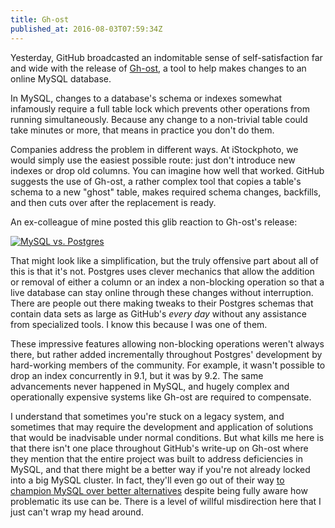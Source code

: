```yaml
---
title: Gh-ost
published_at: 2016-08-03T07:59:34Z
---
```


Yesterday, GitHub broadcasted an indomitable sense of self-satisfaction far and
wide with the release of [Gh-ost][gh-ost], a tool to help makes changes to an
online MySQL database.

In MySQL, changes to a database's schema or indexes somewhat infamously require
a full table lock which prevents other operations from running simultaneously.
Because any change to a non-trivial table could take minutes or more, that
means in practice you don't do them.

Companies address the problem in different ways. At iStockphoto, we would
simply use the easiest possible route: just don't introduce new indexes or drop
old columns. You can imagine how well that worked. GitHub suggests the use of
Gh-ost, a rather complex tool that copies a table's schema to a new "ghost"
table, makes required schema changes, backfills, and then cuts over after the
replacement is ready.

An ex-colleague of mine posted this glib reaction to Gh-ost's release:

[![MySQL vs. Postgres](/assets/fragments/gh-ost/vs.jpg)](/assets/fragments/gh-ost/vs@2x.jpg)

That might look like a simplification, but the truly offensive part about all
of this is that it's not. Postgres uses clever mechanics that allow the
addition or removal of either a column or an index a non-blocking operation so
that a live database can stay online through these changes without
interruption. There are people out there making tweaks to their Postgres
schemas that contain data sets as large as GitHub's _every day_ without any
assistance from specialized tools. I know this because I was one of them.

These impressive features allowing non-blocking operations weren't always
there, but rather added incrementally throughout Postgres' development by
hard-working members of the community. For example, it wasn't possible to drop
an index concurrently in 9.1, but it was by 9.2. The same advancements never
happened in MySQL, and hugely complex and operationally expensive systems like
Gh-ost are required to compensate.

I understand that sometimes you're stuck on a legacy system, and sometimes that
may require the development and application of solutions that would be
inadvisable under normal conditions. But what kills me here is that there isn't
one place throughout GitHub's write-up on Gh-ost where they mention that the
entire project was built to address deficiencies in MySQL, and that there might
be a better way if you're not already locked into a big MySQL cluster. In fact,
they'll even go out of their way [to champion MySQL over better
alternatives][vmg] despite being fully aware how problematic its use can be.
There is a level of willful misdirection here that I just can't wrap my head
around.

[gh-ost]: https://github.com/github/gh-ost
[vmg]: https://twitter.com/vmg/status/757987482478776320
